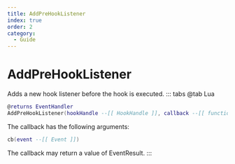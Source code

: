 ```yaml
---
title: AddPreHookListener
index: true
order: 2
category:
  - Guide
---
```


# AddPreHookListener
Adds a new hook listener before the hook is executed.
::: tabs
@tab Lua
```lua
@returns EventHandler
AddPreHookListener(hookHandle --[[ HookHandle ]], callback --[[ function ]])
```
The callback has the following arguments:
```lua
cb(event --[[ Event ]])
```
The callback may return a value of EventResult.
:::